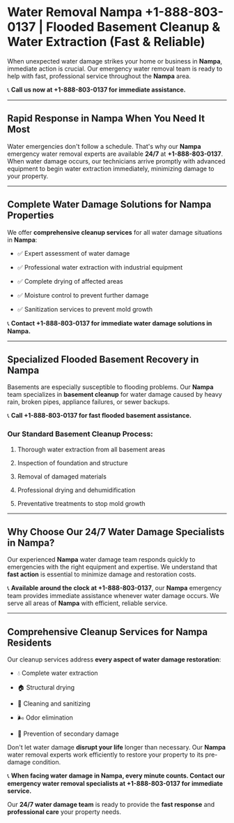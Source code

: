# Water Removal Nampa +1-888-803-0137 | Flooded Basement Cleanup & Water Extraction (Fast & Reliable)

When unexpected water damage strikes your home or business in **Nampa**, immediate action is crucial. Our emergency water removal team is ready to help with fast, professional service throughout the **Nampa** area. 

📞 **Call us now at +1-888-803-0137 for immediate assistance.**

---

## Rapid Response in Nampa When You Need It Most

Water emergencies don't follow a schedule. That's why our **Nampa** emergency water removal experts are available **24/7** at **+1-888-803-0137**. When water damage occurs, our technicians arrive promptly with advanced equipment to begin water extraction immediately, minimizing damage to your property.

---

## Complete Water Damage Solutions for Nampa Properties

We offer **comprehensive cleanup services** for all water damage situations in **Nampa**:

- ✅ Expert assessment of water damage  
- ✅ Professional water extraction with industrial equipment  
- ✅ Complete drying of affected areas  
- ✅ Moisture control to prevent further damage  
- ✅ Sanitization services to prevent mold growth  

📞 **Contact +1-888-803-0137 for immediate water damage solutions in Nampa.**

---

## Specialized Flooded Basement Recovery in Nampa

Basements are especially susceptible to flooding problems. Our **Nampa** team specializes in **basement cleanup** for water damage caused by heavy rain, broken pipes, appliance failures, or sewer backups. 

📞 **Call +1-888-803-0137 for fast flooded basement assistance.**

### Our Standard Basement Cleanup Process:
1. Thorough water extraction from all basement areas  
2. Inspection of foundation and structure  
3. Removal of damaged materials  
4. Professional drying and dehumidification  
5. Preventative treatments to stop mold growth  

---

## Why Choose Our 24/7 Water Damage Specialists in Nampa?

Our experienced **Nampa** water damage team responds quickly to emergencies with the right equipment and expertise. We understand that **fast action** is essential to minimize damage and restoration costs.

📞 **Available around the clock at +1-888-803-0137**, our **Nampa** emergency team provides immediate assistance whenever water damage occurs. We serve all areas of **Nampa** with efficient, reliable service.

---

## Comprehensive Cleanup Services for Nampa Residents

Our cleanup services address **every aspect of water damage restoration**:

- 💧 Complete water extraction  
- 🏠 Structural drying  
- 🧼 Cleaning and sanitizing  
- 🌬️ Odor elimination  
- 🚫 Prevention of secondary damage  

Don't let water damage **disrupt your life** longer than necessary. Our **Nampa** water removal experts work efficiently to restore your property to its pre-damage condition.

📞 **When facing water damage in Nampa, every minute counts. Contact our emergency water removal specialists at +1-888-803-0137 for immediate service.**

Our **24/7 water damage team** is ready to provide the **fast response** and **professional care** your property needs.